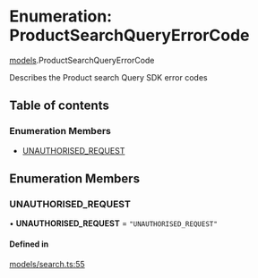 # Enumeration: ProductSearchQueryErrorCode

[models](../wiki/models).ProductSearchQueryErrorCode

Describes the Product search Query SDK error codes

## Table of contents

### Enumeration Members

- [UNAUTHORISED\_REQUEST](../wiki/models.ProductSearchQueryErrorCode#unauthorised_request)

## Enumeration Members

### UNAUTHORISED\_REQUEST

• **UNAUTHORISED\_REQUEST** = ``"UNAUTHORISED_REQUEST"``

#### Defined in

[models/search.ts:55](https://gitlab.com/baliganikhil/blackmirror-sdk/-/blob/349365c/src/models/search.ts#L55)
